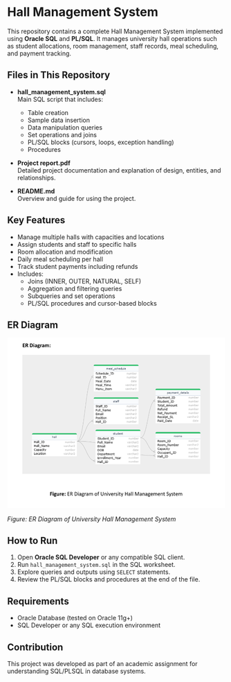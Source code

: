 # Hall Management System

This repository contains a complete Hall Management System implemented using **Oracle SQL** and **PL/SQL**. It manages university hall operations such as student allocations, room management, staff records, meal scheduling, and payment tracking.

## Files in This Repository

- **hall_management_system.sql**  
  Main SQL script that includes:
  - Table creation
  - Sample data insertion
  - Data manipulation queries
  - Set operations and joins
  - PL/SQL blocks (cursors, loops, exception handling)
  - Procedures

- **Project report.pdf**  
  Detailed project documentation and explanation of design, entities, and relationships.

- **README.md**  
  Overview and guide for using the project.

## Key Features

- Manage multiple halls with capacities and locations
- Assign students and staff to specific halls
- Room allocation and modification
- Daily meal scheduling per hall
- Track student payments including refunds
- Includes:
  - Joins (INNER, OUTER, NATURAL, SELF)
  - Aggregation and filtering queries
  - Subqueries and set operations
  - PL/SQL procedures and cursor-based blocks

## ER Diagram

![ER Diagram of Hall Management System](er_diagram.png)

*Figure: ER Diagram of University Hall Management System*


## How to Run

1. Open **Oracle SQL Developer** or any compatible SQL client.
2. Run `hall_management_system.sql` in the SQL worksheet.
3. Explore queries and outputs using `SELECT` statements.
4. Review the PL/SQL blocks and procedures at the end of the file.

## Requirements

- Oracle Database (tested on Oracle 11g+)
- SQL Developer or any SQL execution environment


## Contribution

This project was developed as part of an academic assignment for understanding SQL/PLSQL in database systems.
